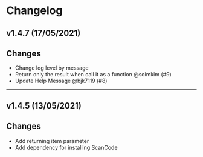 # Changelog

## v1.4.7 (17/05/2021)
## Changes
- Change log level by message
- Return only the result when call it as a function @soimkim (#9)
- Update Help Message @bjk7119 (#8)

---

## v1.4.5 (13/05/2021)
## Changes
* Add returning item parameter
* Add dependency for installing ScanCode
